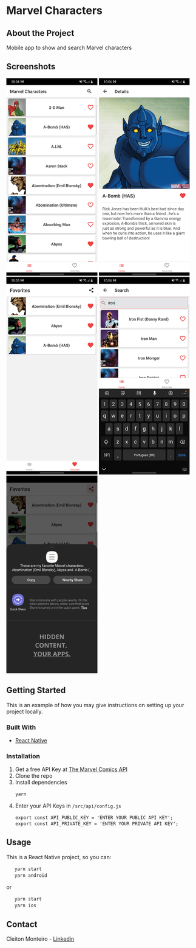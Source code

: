 # Marvel Characters

## About the Project

Mobile app to show and search Marvel characters

## Screenshots

<img src="screenshots/home.png" height="520px"> <img src="screenshots/detail.png" height="520px">
<img src="screenshots/favorites.png" height="520px"> <img src="screenshots/search.png" height="520px">
<img src="screenshots/share.png" height="520px">

## Getting Started

This is an example of how you may give instructions on setting up your project locally.

### Built With

- [React Native](https://reactnative.dev/)

### Installation

1. Get a free API Key at [The Marvel Comics API](http://developer.marvel.com)
2. Clone the repo
3. Install dependencies
   ```sh
   yarn
   ```
4. Enter your API Keys in `/src/api/config.js`
   ```JS
   export const API_PUBLIC_KEY = 'ENTER YOUR PUBLIC API KEY';
   export const API_PRIVATE_KEY = 'ENTER YOUR PRIVATE API KEY';
   ```
   <!-- USAGE EXAMPLES -->

## Usage

This is a React Native project, so you can:

```sh
   yarn start
   yarn android
```

or

```sh
   yarn start
   yarn ios
```

## Contact

Cleiton Monteiro - [Linkedin](https://www.linkedin.com/in/cleitonmonteiroz/)
